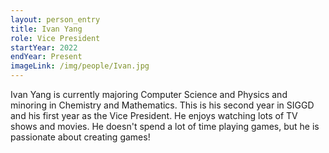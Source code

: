 ```yaml
---
layout: person_entry
title: Ivan Yang
role: Vice President
startYear: 2022
endYear: Present
imageLink: /img/people/Ivan.jpg
---
```

<!--Put description here:-->
Ivan Yang is currently majoring Computer Science and Physics and minoring in Chemistry and Mathematics. This is his second year in SIGGD and his first year as the Vice President. He enjoys watching lots of TV shows and movies. He doesn't spend a lot of time playing games, but he is passionate about creating games!